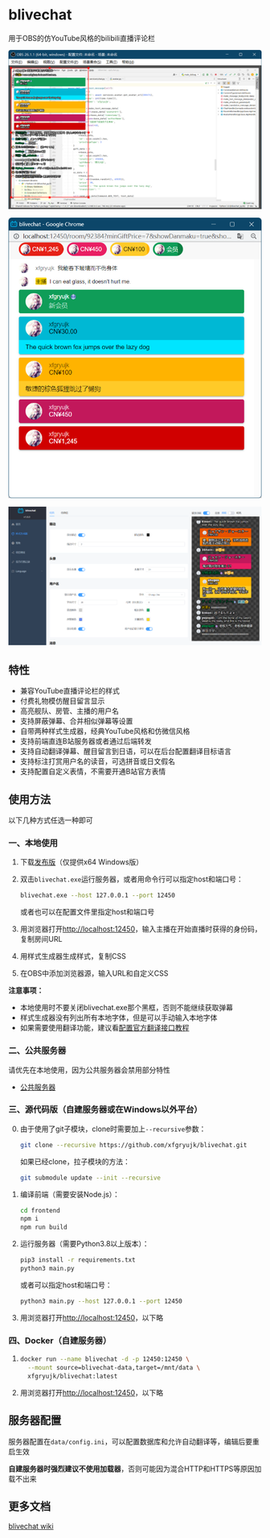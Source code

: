 # blivechat

用于OBS的仿YouTube风格的bilibili直播评论栏

![OBS截图](./screenshots/obs.png)

![Chrome截图](./screenshots/chrome.png)

![样式生成器截图](./screenshots/stylegen.png)

## 特性

* 兼容YouTube直播评论栏的样式
* 付费礼物模仿醒目留言显示
* 高亮舰队、房管、主播的用户名
* 支持屏蔽弹幕、合并相似弹幕等设置
* 自带两种样式生成器，经典YouTube风格和仿微信风格
* 支持前端直连B站服务器或者通过后端转发
* 支持自动翻译弹幕、醒目留言到日语，可以在后台配置翻译目标语言
* 支持标注打赏用户名的读音，可选拼音或日文假名
* 支持配置自定义表情，不需要开通B站官方表情

## 使用方法

以下几种方式任选一种即可

### 一、本地使用

1. 下载[发布版](https://github.com/xfgryujk/blivechat/releases)（仅提供x64 Windows版）
2. 双击`blivechat.exe`运行服务器，或者用命令行可以指定host和端口号：

    ```sh
    blivechat.exe --host 127.0.0.1 --port 12450
    ```

   或者也可以在配置文件里指定host和端口号

3. 用浏览器打开[http://localhost:12450](http://localhost:12450)，输入主播在开始直播时获得的身份码，复制房间URL
4. 用样式生成器生成样式，复制CSS
5. 在OBS中添加浏览器源，输入URL和自定义CSS

**注意事项：**

* 本地使用时不要关闭blivechat.exe那个黑框，否则不能继续获取弹幕
* 样式生成器没有列出所有本地字体，但是可以手动输入本地字体
* 如果需要使用翻译功能，建议看[配置官方翻译接口教程](https://github.com/xfgryujk/blivechat/wiki/%E9%85%8D%E7%BD%AE%E5%AE%98%E6%96%B9%E7%BF%BB%E8%AF%91%E6%8E%A5%E5%8F%A3)

### 二、公共服务器

请优先在本地使用，因为公共服务器会禁用部分特性

* [公共服务器](http://chat.bilisc.com/)

### 三、源代码版（自建服务器或在Windows以外平台）

0. 由于使用了git子模块，clone时需要加上`--recursive`参数：

    ```sh
    git clone --recursive https://github.com/xfgryujk/blivechat.git
    ```

    如果已经clone，拉子模块的方法：

    ```sh
    git submodule update --init --recursive
    ```

1. 编译前端（需要安装Node.js）：

    ```sh
    cd frontend
    npm i
    npm run build
    ```

2. 运行服务器（需要Python3.8以上版本）：

    ```sh
    pip3 install -r requirements.txt
    python3 main.py
    ```

    或者可以指定host和端口号：

    ```sh
    python3 main.py --host 127.0.0.1 --port 12450
    ```

3. 用浏览器打开[http://localhost:12450](http://localhost:12450)，以下略

### 四、Docker（自建服务器）

1.  ```sh
    docker run --name blivechat -d -p 12450:12450 \
      --mount source=blivechat-data,target=/mnt/data \
      xfgryujk/blivechat:latest
    ```

2. 用浏览器打开[http://localhost:12450](http://localhost:12450)，以下略

## 服务器配置

服务器配置在`data/config.ini`，可以配置数据库和允许自动翻译等，编辑后要重启生效

**自建服务器时强烈建议不使用加载器**，否则可能因为混合HTTP和HTTPS等原因加载不出来

## 更多文档

[blivechat wiki](https://github.com/xfgryujk/blivechat/wiki)
